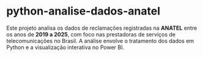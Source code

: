 # python-analise-dados-anatel
Este projeto analisa os dados de reclamações registradas na **ANATEL** entre os anos de **2019 a 2025**, com foco nas prestadoras de serviços de telecomunicações no Brasil. A análise envolve o tratamento dos dados em Python e a visualização interativa no Power BI.

